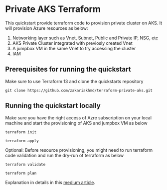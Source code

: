 # Private AKS Terraform
This quickstart provide terraform code to provision private cluster on AKS. It will provision Azure resources as below:
1. Networking layer such as Vnet, Subnet, Public and Private IP, NSG, etc
2. AKS Private Cluster integrated with previosly created Vnet
3. A jumpbox VM in the same Vnet to try accessing the cluster
4. IAM

## Prerequisites for running the quickstart
Make sure to use Terraform 13 and clone the quickstarts repository
   ```
   git clone https://github.com/zakariakhmd/terraform-private-aks.git
   ```

## Running the quickstart locally

Make sure you have the right access of Azre subscription on your local machine and start the provisioning of AKS and jumpbox VM as below
   ```
   terraform init
   ```
   ```
   terraform apply
   ```

Optional: Before resource provisioning, you might need to run terraform code validation and run the dry-run of terraform as below
   ```
   terraform validate
   ```
   ```
   terraform plan
   ```

Explanation in details in this [medium article](https://medium.com/@paveltuzov/create-a-fully-private-aks-infrastructure-with-terraform-e92358f0bf65?source=friends_link&sk=124faab1bb557c25c0ed536ae09af0a3).
